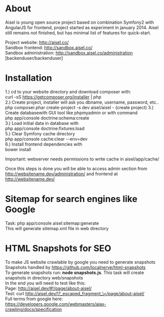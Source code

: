 About
========================

Aisel is young open source project based on combination Symfony2 with AngularJS for frontend, project started as experiment in january 2014.
Aisel still remains not finished, but has minimal list of features for quick-start.<br/>

Project website: http://aisel.co/<br/>
Sandbox frontend: http://sandbox.aisel.co/<br/>
Sandbox administration: http://sandbox.aisel.co/administration [backenduser/backenduser]

Installation
========================

1.) cd to your website directory and download composer with:  <br/>
curl -sS https://getcomposer.org/installer | php<br/>
2.) Create project, installer will ask you dbname, username, password, etc.. <br/>
php composer.phar create-project -s dev aisel/aisel - (create project)
3.) Create databasewith GUI tool like phpmyadmin or with command<br/>
php app/console doctrine:schema:create<br/>
3.) Load initial data in database with<br/>
php app/console doctrine:fixtures:load<br/>
5.) Clear Symfony cache directory<br/>
php app/console cache:clear --env=dev<br/>
6.) Install frontend dependencies with<br/>
bower install<br/>

Important: webserver needs permissions to write cache in aisel/app/cache/<br/>

Once this steps is done you will be able to access admin section from http://websitename.dev/administration/
and frontend at http://websitename.dev/

Sitemap for search engines like Google
========================
Task: php app/console aisel:sitemap:generate<br/>
This will generate sitemap.xml file in web directory<br/>

HTML Snapshots for SEO
========================
To make JS website crawlable by google you need to generate snapshots
Snapshots handled by https://github.com/localnerve/html-snapshots<br/>
To generate snapshots run: <b>node snapshots.js</b>. This task will create snapshots in directory web/snapshots<br/>
In the end you will need to test like this:<br/>
Page: http://aisel.dev/#!/page/about-aisel/<br/>
Test: curl http://aisel.dev/\?_escaped_fragment_\=/page/about-aisel/<br/>
Full terms from google here: https://developers.google.com/webmasters/ajax-crawling/docs/specification

